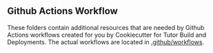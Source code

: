 ## Github Actions Workflow

These folders contain additional resources that are needed by Github Actions workflows created for you by Cookiecutter for Tutor Build and Deployments. The actual workflows are located in [.github/workflows](.github/workflows).